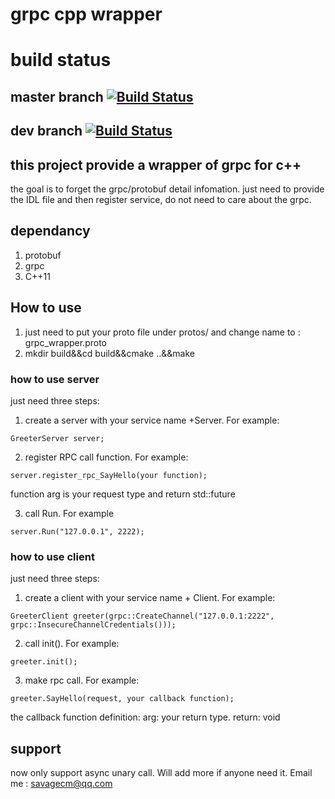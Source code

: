 # grpc cpp wrapper

# build status    
## master branch [![Build Status](https://travis-ci.org/maxcong001/grpc-cpp-wrapper.svg?branch=master)](https://travis-ci.org/maxcong001/grpc-cpp-wrapper)
      
## dev branch [![Build Status](https://travis-ci.org/maxcong001/grpc-cpp-wrapper.svg?branch=dev)](https://travis-ci.org/maxcong001/grpc-cpp-wrapper)



## this project provide a wrapper of grpc for c++    
the goal is to forget the grpc/protobuf detail infomation.
just need to provide the IDL file and then register service, do not need to care about the grpc.

## dependancy    
1. protobuf
2. grpc
3. C++11

## How to use    

1. just need to put your proto file under protos/ and change name to : grpc_wrapper.proto
2. mkdir build&&cd build&&cmake ..&&make

### how to use server    
just need three steps:
1. create a server with your service name +Server. For example:
```
GreeterServer server;
```
2. register RPC call function. For example:
```
server.register_rpc_SayHello(your function);
```
function arg is your request type and return std::future<your return type>    


3. call Run. For example
```
server.Run("127.0.0.1", 2222);
```
### how to use client
just need three steps:
1. create a client with your service name + Client. For example:
```
GreeterClient greeter(grpc::CreateChannel("127.0.0.1:2222", grpc::InsecureChannelCredentials()));
```
2. call init(). For example:
```
greeter.init();
```
3. make rpc call. For example:
```
greeter.SayHello(request, your callback function);
```
the callback function definition: arg: your return type. return: void

## support
now only support async unary call. Will add more if anyone need it. 
Email me : savagecm@qq.com